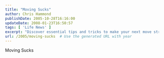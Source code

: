 ```yaml
---
title: "Moving Sucks"
author: Chris Hammond
publishDate: 2005-10-28T16:16:00
updateDate: 2008-01-23T16:50:57
tags: [ 'Life News' ]
excerpt: "Discover essential tips and tricks to make your next move stress-free and efficient. Say goodbye to moving woes with our expert advice."
url: /2005/moving-sucks  # Use the generated URL with year
---
```

Moving Sucks

